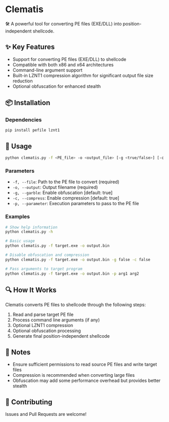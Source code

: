 # Clematis

🛠️ A powerful tool for converting PE files (EXE/DLL) into position-independent shellcode.

## ✨ Key Features

- Support for converting PE files (EXE/DLL) to shellcode
- Compatible with both x86 and x64 architectures
- Command-line argument support
- Built-in LZNT1 compression algorithm for significant output file size reduction
- Optional obfuscation for enhanced stealth

## 📦 Installation

### Dependencies
```bash
pip install pefile lznt1
```

## 🚀 Usage

```bash
python clematis.py -f <PE_file> -o <output_file> [-g <true/false>] [-c <true/false>] [-p <parameters>]
```

### Parameters

- `-f, --file`: Path to the PE file to convert (required)
- `-o, --output`: Output filename (required)
- `-g, --garble`: Enable obfuscation [default: true]
- `-c, --compress`: Enable compression [default: true]
- `-p, --parameter`: Execution parameters to pass to the PE file

### Examples

```bash
# Show help information
python clematis.py -h

# Basic usage
python clematis.py -f target.exe -o output.bin

# Disable obfuscation and compression
python clematis.py -f target.exe -o output.bin -g false -c false

# Pass arguments to target program
python clematis.py -f target.exe -o output.bin -p arg1 arg2
```

## 🔍 How It Works

Clematis converts PE files to shellcode through the following steps:

1. Read and parse target PE file
2. Process command line arguments (if any)
3. Optional LZNT1 compression
4. Optional obfuscation processing
5. Generate final position-independent shellcode

## 📝 Notes

- Ensure sufficient permissions to read source PE files and write target files
- Compression is recommended when converting large files
- Obfuscation may add some performance overhead but provides better stealth

## 🤝 Contributing

Issues and Pull Requests are welcome!
